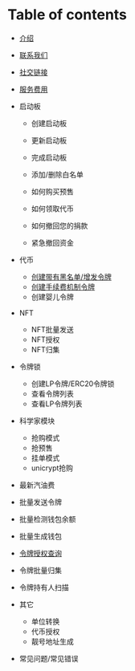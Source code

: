 # Table of contents

* [介绍](zh/introduce.md)

* [联系我们](zh/contact-us.md)

* [社交链接](zh/social-links.md)

* [服务费用](zh/service-fees.md)

* 启动板
  * 创建启动板
  
  * 更新启动板
  
  * 完成启动板
  
  * 添加/删除白名单
  
  * 如何购买预售
  
  * 如何领取代币
  
  * 如何撤回您的捐款
  
  * 紧急撤回资金
  
- 代币
  
  * [创建带有黑名单/增发令牌](zh/create-token.md)
  * [创建手续费机制令牌](zh/create-token2.md)
  * 创建婴儿令牌
  
* NFT
  * NFT批量发送
  * NFT授权
  * NFT归集
  
* 令牌锁
  * 创建LP令牌/ERC20令牌锁
  * 查看令牌列表
  * 查看LP令牌列表
  
* 科学家模块
  * 抢购模式
  * 抢预售
  * 挂单模式
  * unicrypt抢购
  
* 最新汽油费

* 批量发送令牌

* 批量检测钱包余额

* 批量生成钱包

* [令牌授权查询](zh/batch-approve.md)

* 令牌批量归集

* 令牌持有人扫描

* 其它
  * 单位转换
  * 代币授权
  * 靓号地址生成
  
* 常见问题/常见错误